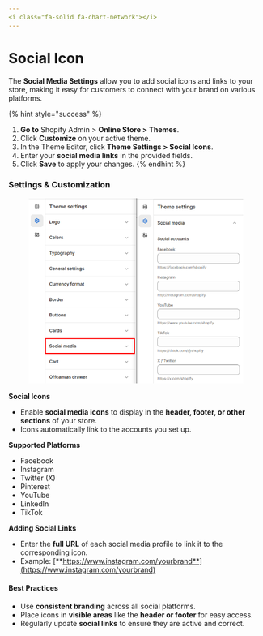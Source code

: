 ```yaml
---
<i class="fa-solid fa-chart-network"></i>
---
```


# Social Icon

The **Social Media Settings** allow you to add social icons and links to your store, making it easy for customers to connect with your brand on various platforms.

{% hint style="success" %}
1. **Go to** Shopify Admin > **Online Store > Themes**.
2. Click **Customize** on your active theme.
3. In the Theme Editor, click **Theme Settings > Social Icons**.
4. Enter your **social media links** in the provided fields.
5. Click **Save** to apply your changes.
{% endhint %}

### **Settings & Customization**

<figure><img src="../.gitbook/assets/social.png" alt=""><figcaption></figcaption></figure>

**Social Icons**

* Enable **social media icons** to display in the **header, footer, or other sections** of your store.
* Icons automatically link to the accounts you set up.

**Supported Platforms**

* Facebook
* Instagram
* Twitter (X)
* Pinterest
* YouTube
* LinkedIn
* TikTok

**Adding Social Links**

* Enter the **full URL** of each social media profile to link it to the corresponding icon.
* Example: [**https://www.instagram.com/yourbrand**](https://www.instagram.com/yourbrand)

#### **Best Practices**

* Use **consistent branding** across all social platforms.
* Place icons in **visible areas** like the **header or footer** for easy access.
* Regularly update **social links** to ensure they are active and correct.
